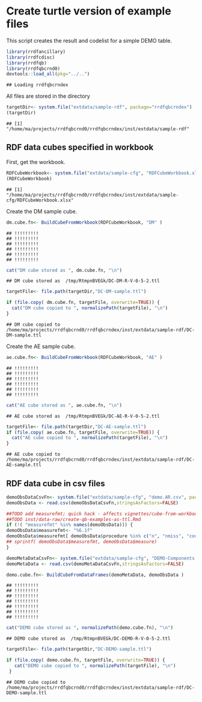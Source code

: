 Create turtle version of example files
======================================

This script creates the result and codelist for a simple DEMO table.

``` r
library(rrdfancillary)
library(rrdfcdisc)
library(rrdfqb)
library(rrdfqbcrnd0)
devtools::load_all(pkg="../..")
```

    ## Loading rrdfqbcrndex

All files are stored in the directory

``` r
targetDir<- system.file("extdata/sample-rdf", package="rrdfqbcrndex")
(targetDir)
```

    ## [1] "/home/ma/projects/rrdfqbcrnd0/rrdfqbcrndex/inst/extdata/sample-rdf"

RDF data cubes specified in workbook
------------------------------------

First, get the workbook.

``` r
RDFCubeWorkbook<- system.file("extdata/sample-cfg", "RDFCubeWorkbook.xlsx", package="rrdfqbcrndex")
(RDFCubeWorkbook)
```

    ## [1] "/home/ma/projects/rrdfqbcrnd0/rrdfqbcrndex/inst/extdata/sample-cfg/RDFCubeWorkbook.xlsx"

Create the DM sample cube.

``` r
dm.cube.fn<- BuildCubeFromWorkbook(RDFCubeWorkbook, "DM" )
```

    ## !!!!!!!!!
    ## !!!!!!!!!
    ## !!!!!!!!!
    ## !!!!!!!!!
    ## !!!!!!!!!
    ## !!!!!!!!!

``` r
cat("DM cube stored as ", dm.cube.fn, "\n")
```

    ## DM cube stored as  /tmp/RtmpnBVEGk/DC-DM-R-V-0-5-2.ttl

``` r
targetFile<- file.path(targetDir,"DC-DM-sample.ttl")

if (file.copy( dm.cube.fn, targetFile, overwrite=TRUE)) {
  cat("DM cube copied to ", normalizePath(targetFile), "\n")
}
```

    ## DM cube copied to  /home/ma/projects/rrdfqbcrnd0/rrdfqbcrndex/inst/extdata/sample-rdf/DC-DM-sample.ttl

Create the AE sample cube.

``` r
ae.cube.fn<- BuildCubeFromWorkbook(RDFCubeWorkbook, "AE" )
```

    ## !!!!!!!!!
    ## !!!!!!!!!
    ## !!!!!!!!!
    ## !!!!!!!!!
    ## !!!!!!!!!
    ## !!!!!!!!!

``` r
cat("AE cube stored as ", ae.cube.fn, "\n")
```

    ## AE cube stored as  /tmp/RtmpnBVEGk/DC-AE-R-V-0-5-2.ttl

``` r
targetFile<- file.path(targetDir,"DC-AE-sample.ttl")
if (file.copy( ae.cube.fn, targetFile, overwrite=TRUE)) {
  cat("AE cube copied to ", normalizePath(targetFile), "\n")
}
```

    ## AE cube copied to  /home/ma/projects/rrdfqbcrnd0/rrdfqbcrndex/inst/extdata/sample-rdf/DC-AE-sample.ttl

RDF data cube in csv files
--------------------------

``` r
demoObsDataCsvFn<- system.file("extdata/sample-cfg", "demo.AR.csv", package="rrdfqbcrndex")
demoObsData <- read.csv(demoObsDataCsvFn,stringsAsFactors=FALSE)

##TODO add measurefmt; quick hack - affects vignettes/cube-from-workbook.Rmd and
##TODO inst/data-raw/create-qb-examples-as-ttl.Rmd
if (!( "measurefmt" %in% names(demoObsData))) {
demoObsData$measurefmt<- "%6.1f"
demoObsData$measurefmt[ demoObsData$procedure %in% c("n", "nmiss", "count") ]<- "%6.0f"
## sprintf( demoObsData$measurefmt, demoObsData$measure)
}

demoMetaDataCsvFn<- system.file("extdata/sample-cfg", "DEMO-Components.csv", package="rrdfqbcrndex")
demoMetaData <- read.csv(demoMetaDataCsvFn,stringsAsFactors=FALSE)

demo.cube.fn<- BuildCubeFromDataFrames(demoMetaData, demoObsData )
```

    ## !!!!!!!!!
    ## !!!!!!!!!
    ## !!!!!!!!!
    ## !!!!!!!!!
    ## !!!!!!!!!
    ## !!!!!!!!!
    ## !!!!!!!!!

``` r
cat("DEMO cube stored as ", normalizePath(demo.cube.fn), "\n")
```

    ## DEMO cube stored as  /tmp/RtmpnBVEGk/DC-DEMO-R-V-0-5-2.ttl

``` r
targetFile<- file.path(targetDir,"DC-DEMO-sample.ttl")

if (file.copy( demo.cube.fn, targetFile, overwrite=TRUE)) {
   cat("DEMO cube copied to ", normalizePath(targetFile), "\n")
 }
```

    ## DEMO cube copied to  /home/ma/projects/rrdfqbcrnd0/rrdfqbcrndex/inst/extdata/sample-rdf/DC-DEMO-sample.ttl
